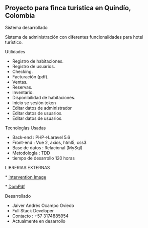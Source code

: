 ## Proyecto para finca turística en Quindío, Colombia


Sistema desarrollado  

Sistema de administración con diferentes funcionalidades para hotel turístico.


Utilidades

* Registro de habitaciones.
* Registro de usuarios.
* Checking.
* Facturación (pdf).
* Ventas.
* Reservas.
* Inventario.
* Disponibilidad de habitaciones.
* Inicio se sesión token
* Editar datos de administrador
* Editar datos de usuarios.
* Editar datos de usuarios.



Tecnologías Usadas
* Back-end      : PHP->Laravel 5.6
* Front-end     : Vue 2, axios, html5, css3
* Base de datos : Relacional (MySql)
* Metodologìa   : TDD
* tiempo de desarrollo 120 horas


LIBRERIAS EXTERNAS
<p align="left">
* <a href="https://github.com/Intervention/image#:~:text=Intervention%20Image%20is%20a%20PHP,Facades%20for%20easy%20Laravel%20integration.">Intervention Image</a>
</p>

<p align="left">
* <a href="https://github.com/barryvdh/laravel-dompdf">DomPdf</a>
</p>

Desarrollado
* Jaiver Andrés Ocampo Oviedo
* Full Stack Developer
* Contacto : +57 3174885954
* Actualmente en desarrollo
